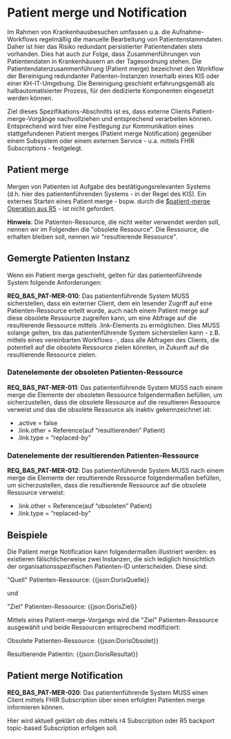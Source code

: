 # Patient merge und Notification
Im Rahmen von Krankenhausbesuchen umfassen u.a. die Aufnahme-Workflows regelmäßig die manuelle Bearbeitung von Patientenstammdaten. Daher ist hier das Risiko redundant persistierter Patientendaten stets vorhanden. Dies hat auch zur Folge, dass Zusammenführungen von Patientendaten in Krankenhäusern an der Tagesordnung stehen. 
Die Patientendatenzusammenführung (Patient merge) bezeichnet den Workflow der Bereinigung redundanter Patienten-Instanzen innerhalb eines KIS oder einer KH-IT-Umgebung. Die Bereinigung geschieht erfahrungsgemäß als halbautomatisierter Prozess, für den dedizierte Komponenten eingesetzt werden können.

Ziel dieses Spezifikations-Abschnitts ist es, dass externe Clients Patient-merge-Vorgänge nachvollziehen und entsprechend verarbeiten können.
Entsprechend wird hier eine Festlegung zur Kommunikation eines stattgefundenen Patient merges (Patient merge Notification) gegenüber einem Subsystem oder einem externen Service - u.a. mittels FHIR Subscriptions - festgelegt.


## Patient merge
Mergen von Patienten ist Aufgabe des bestätigungsrelevanten Systems (d.h. hier des patientenführenden Systems - in der Regel des KIS). 
Ein externes Starten eines Patient merge - bspw. durch die [$patient-merge Operation aus R5](https://hl7.org/fhir/R5/patient-operation-merge.html) - ist nicht gefordert.

**Hinweis**: Die Patienten-Ressource, die nicht weiter verwendet werden soll, nennen wir im Folgenden die "obsolete Ressource". Die Ressource, die erhalten bleiben soll, nennen wir "resultierende Ressource".

## Gemergte Patienten Instanz
Wenn ein Patient merge geschieht, gelten für das patientenführende System folgende Anforderungen:

**REQ_BAS_PAT-MER-010**: Das patientenführende System MUSS sicherstellen, dass ein externer Client, dem ein lesender Zugriff auf eine Patienten-Ressource erteilt wurde, auch nach einem Patient merge auf diese obsolete Ressource zugreifen kann, um eine Abfrage auf die resultierende Ressource mittels .link-Elements zu ermöglichen. Dies MUSS solange gelten, bis das patientenführende System sicherstellen kann - z.B. mittels eines vereinbarten Workflows -, dass alle Abfragen des Clients, die potentiell auf die obsolete Ressource zielen könnten, in Zukunft auf die resultierende Ressource zielen.

### Datenelemente der obsoleten Patienten-Ressource

**REQ_BAS_PAT-MER-011**: Das patientenführende System MUSS nach einem merge die Elemente der obsoleten Ressource folgendermaßen befüllen, um sicherzustellen, dass die obsolete Ressource auf die resultieren Ressource verweist und das die obsolete Ressource als inaktiv gekennzeichnet ist:
- .active = false
- .link.other = Reference(auf “resultierenden” Patient)
- .link.type = “replaced-by”

### Datenelemente der resultierenden Patienten-Ressource

**REQ_BAS_PAT-MER-012**: Das patientenführende System MUSS nach einem merge die Elemente der resultierende Ressource folgendermaßen befüllen, um sicherzustellen, dass die resultierende Ressource auf die obsolete Ressource verweist:
- .link.other = Reference(auf “obsoleten” Patient)
- .link.type = “replaced-by”

## Beispiele
Die Patient merge Notification kann folgendermaßen illustriert werden: es existieren fälschlicherweise zwei Instanzen, die sich lediglich hinsichtlich der organisationsspezifischen Patienten-ID unterscheiden.
Diese sind: 

"Quell" Patienten-Ressource:
{{json:DorisQuelle}}

und

"Ziel" Patienten-Ressource:
{{json:DorisZiel}}

Mittels eines Patient-merge-Vorgangs wird die "Ziel" Patienten-Ressource ausgewählt und beide Ressourcen entsprechend modifiziert:

Obsolete Patienten-Ressource:
{{json:DorisObsolet}}

Resultierende Patientin:
{{json:DorisResultat}}

## Patient merge Notification
**REQ_BAS_PAT-MER-020**: Das patientenführende System MUSS einen Client mittels FHIR Subscription über einen erfolgten Patienten merge informieren können.

Hier wird aktuell geklärt ob dies mittels r4 Subscription oder R5 backport topic-based Subscription erfolgen soll.


